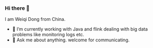 ### Hi there 👋
I am Weiqi Dong from China.
<!--
**Wik-i/Wik-i** is a ✨ _special_ ✨ repository because its `README.md` (this file) appears on your GitHub profile.

Here are some ideas to get you started:

- 🔭 I’m currently working on ...

- 👯 I’m looking to collaborate on ...
- 🤔 I’m looking for help with ...

- 📫 How to reach me: ...
- 😄 Pronouns: 
- ⚡ Fun fact: ...
-->
- 🌱 I’m currently working with Java and flink dealing with big data problems like monitoring logs etc.
- 💬 Ask me about anything. welcome for communicating.
